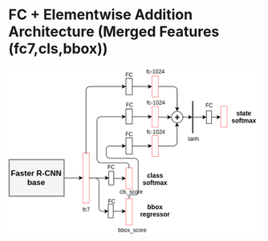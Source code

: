 # FC + Elementwise Addition Architecture (Merged Features (fc7,cls,bbox))
![alt text](../images/Rnn_fc7_cls_bbox.png "Network Diagram")
